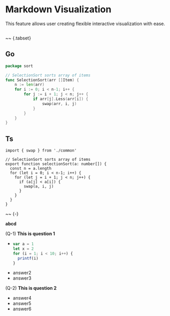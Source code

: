 
# Markdown Visualization

This feature allows user creating flexible interactive visualization with ease.

~~~[slideshow](height=300)
~~~


~~ {.tabset}

## Go

```go
package sort

// SelectionSort sorts array of items
func SelectionSort(arr []Item) {
	n := len(arr)
	for i := 0; i < n-1; i++ {
		for j := i + 1; j < n; j++ {
			if arr[j].Less(arr[i]) {
				swap(arr, i, j)
			}
		}
	}
}
```

## Ts

```
import { swap } from './common'

// SelectionSort sorts array of items
export function selectionSort(a: number[]) {
  const n = a.length
  for (let i = 0; i < n-1; i++) {
    for (let j = i + 1; j < n; j++) {
      if (a[j] < a[i]) {
        swap(a, i, j)
      }
    }
  }
}
```

~~ {-}

<strong>abcd</strong>

(Q-1) **This is question 1**

- 
  ```js
  var a = 1
  let x = 2
  for (i = 1; i < 10; i++) {
    printf(i)
  }
  ```
- answer2
- answer3

(Q-2) **This is question 2**

- answer4
- answer5
- answer6
